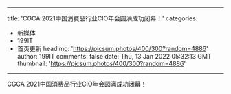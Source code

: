 
---
title: 'CGCA 2021中国消费品行业CIO年会圆满成功闭幕！'
categories: 
 - 新媒体
 - 199IT
 - 首页更新
headimg: 'https://picsum.photos/400/300?random=4886'
author: 199IT
comments: false
date: Thu, 13 Jan 2022 05:32:13 GMT
thumbnail: 'https://picsum.photos/400/300?random=4886'
---

<div>   
CGCA 2021中国消费品行业CIO年会圆满成功闭幕！  
</div>
            